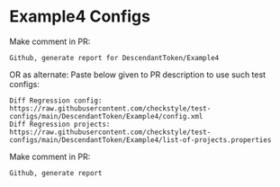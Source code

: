 # Example4 Configs
Make comment in PR:
```
Github, generate report for DescendantToken/Example4
```
OR as alternate:
Paste below given to PR description to use such test configs:
```
Diff Regression config: https://raw.githubusercontent.com/checkstyle/test-configs/main/DescendantToken/Example4/config.xml
Diff Regression projects: https://raw.githubusercontent.com/checkstyle/test-configs/main/DescendantToken/Example4/list-of-projects.properties
```
Make comment in PR:
```
Github, generate report
```
